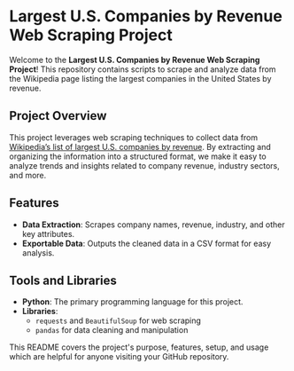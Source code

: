 # Largest U.S. Companies by Revenue Web Scraping Project

Welcome to the **Largest U.S. Companies by Revenue Web Scraping Project**! This repository contains scripts to scrape and analyze data from the Wikipedia page listing the largest companies in the United States by revenue.

## Project Overview

This project leverages web scraping techniques to collect data from [Wikipedia’s list of largest U.S. companies by revenue](https://en.wikipedia.org/wiki/List_of_largest_companies_in_the_United_States_by_revenue). By extracting and organizing the information into a structured format, we make it easy to analyze trends and insights related to company revenue, industry sectors, and more.

## Features

- **Data Extraction**: Scrapes company names, revenue, industry, and other key attributes.
- **Exportable Data**: Outputs the cleaned data in a CSV format for easy analysis.

## Tools and Libraries

- **Python**: The primary programming language for this project.
- **Libraries**:
  - `requests` and `BeautifulSoup` for web scraping
  - `pandas` for data cleaning and manipulation


This README covers the project's purpose, features, setup, and  usage which are helpful for anyone visiting your GitHub repository.
